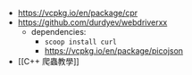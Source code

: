 - https://vcpkg.io/en/package/cpr
- https://github.com/durdyev/webdriverxx
	- dependencies:
		- `scoop install curl`
		- https://vcpkg.io/en/package/picojson
- [[C++ 爬蟲教學]]
